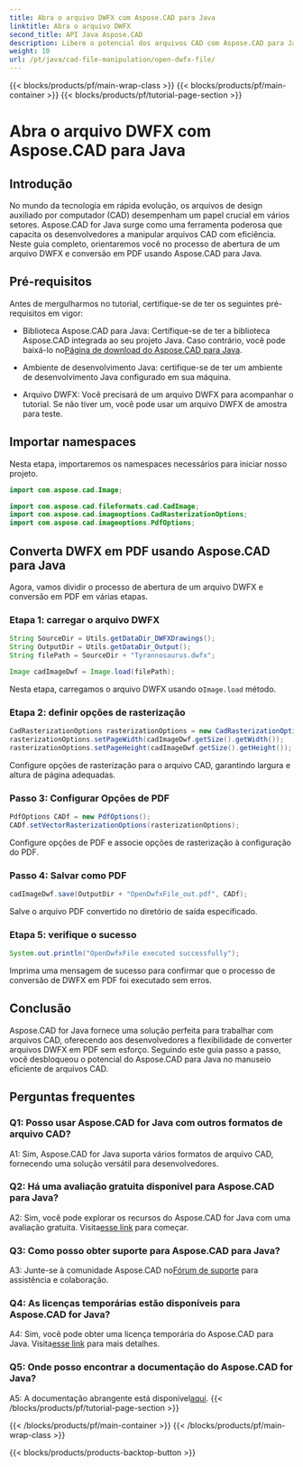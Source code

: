 ```yaml
---
title: Abra o arquivo DWFX com Aspose.CAD para Java
linktitle: Abra o arquivo DWFX
second_title: API Java Aspose.CAD
description: Libere o potencial dos arquivos CAD com Aspose.CAD para Java. Converta DWFX em PDF perfeitamente.
weight: 10
url: /pt/java/cad-file-manipulation/open-dwfx-file/
---
```


{{< blocks/products/pf/main-wrap-class >}}
{{< blocks/products/pf/main-container >}}
{{< blocks/products/pf/tutorial-page-section >}}

# Abra o arquivo DWFX com Aspose.CAD para Java

## Introdução

No mundo da tecnologia em rápida evolução, os arquivos de design auxiliado por computador (CAD) desempenham um papel crucial em vários setores. Aspose.CAD for Java surge como uma ferramenta poderosa que capacita os desenvolvedores a manipular arquivos CAD com eficiência. Neste guia completo, orientaremos você no processo de abertura de um arquivo DWFX e conversão em PDF usando Aspose.CAD para Java.

## Pré-requisitos

Antes de mergulharmos no tutorial, certifique-se de ter os seguintes pré-requisitos em vigor:

-  Biblioteca Aspose.CAD para Java: Certifique-se de ter a biblioteca Aspose.CAD integrada ao seu projeto Java. Caso contrário, você pode baixá-lo no[Página de download do Aspose.CAD para Java](https://releases.aspose.com/cad/java/).

- Ambiente de desenvolvimento Java: certifique-se de ter um ambiente de desenvolvimento Java configurado em sua máquina.

- Arquivo DWFX: Você precisará de um arquivo DWFX para acompanhar o tutorial. Se não tiver um, você pode usar um arquivo DWFX de amostra para teste.

## Importar namespaces

Nesta etapa, importaremos os namespaces necessários para iniciar nosso projeto.

```java
import com.aspose.cad.Image;

import com.aspose.cad.fileformats.cad.CadImage;
import com.aspose.cad.imageoptions.CadRasterizationOptions;
import com.aspose.cad.imageoptions.PdfOptions;
```

## Converta DWFX em PDF usando Aspose.CAD para Java

Agora, vamos dividir o processo de abertura de um arquivo DWFX e conversão em PDF em várias etapas.

### Etapa 1: carregar o arquivo DWFX

```java
String SourceDir = Utils.getDataDir_DWFXDrawings();
String OutputDir = Utils.getDataDir_Output();
String filePath = SourceDir + "Tyrannosaurus.dwfx";

Image cadImageDwf = Image.load(filePath);
```

Nesta etapa, carregamos o arquivo DWFX usando o`Image.load` método.

### Etapa 2: definir opções de rasterização

```java
CadRasterizationOptions rasterizationOptions = new CadRasterizationOptions();
rasterizationOptions.setPageWidth(cadImageDwf.getSize().getWidth());
rasterizationOptions.setPageHeight(cadImageDwf.getSize().getHeight());
```

Configure opções de rasterização para o arquivo CAD, garantindo largura e altura de página adequadas.

### Passo 3: Configurar Opções de PDF

```java
PdfOptions CADf = new PdfOptions();
CADf.setVectorRasterizationOptions(rasterizationOptions);
```

Configure opções de PDF e associe opções de rasterização à configuração do PDF.

### Passo 4: Salvar como PDF

```java
cadImageDwf.save(OutputDir + "OpenDwfxFile_out.pdf", CADf);
```

Salve o arquivo PDF convertido no diretório de saída especificado.

### Etapa 5: verifique o sucesso

```java
System.out.println("OpenDwfxFile executed successfully");
```

Imprima uma mensagem de sucesso para confirmar que o processo de conversão de DWFX em PDF foi executado sem erros.

## Conclusão

Aspose.CAD for Java fornece uma solução perfeita para trabalhar com arquivos CAD, oferecendo aos desenvolvedores a flexibilidade de converter arquivos DWFX em PDF sem esforço. Seguindo este guia passo a passo, você desbloqueou o potencial do Aspose.CAD para Java no manuseio eficiente de arquivos CAD.

## Perguntas frequentes

### Q1: Posso usar Aspose.CAD for Java com outros formatos de arquivo CAD?

A1: Sim, Aspose.CAD for Java suporta vários formatos de arquivo CAD, fornecendo uma solução versátil para desenvolvedores.

### Q2: Há uma avaliação gratuita disponível para Aspose.CAD para Java?

A2: Sim, você pode explorar os recursos do Aspose.CAD for Java com uma avaliação gratuita. Visita[esse link](https://releases.aspose.com/) para começar.

### Q3: Como posso obter suporte para Aspose.CAD para Java?

 A3: Junte-se à comunidade Aspose.CAD no[Fórum de suporte](https://forum.aspose.com/c/cad/19) para assistência e colaboração.

### Q4: As licenças temporárias estão disponíveis para Aspose.CAD for Java?

 A4: Sim, você pode obter uma licença temporária do Aspose.CAD para Java. Visita[esse link](https://purchase.aspose.com/temporary-license/) para mais detalhes.

### Q5: Onde posso encontrar a documentação do Aspose.CAD for Java?

 A5: A documentação abrangente está disponível[aqui](https://reference.aspose.com/cad/java/).
{{< /blocks/products/pf/tutorial-page-section >}}

{{< /blocks/products/pf/main-container >}}
{{< /blocks/products/pf/main-wrap-class >}}

{{< blocks/products/products-backtop-button >}}
